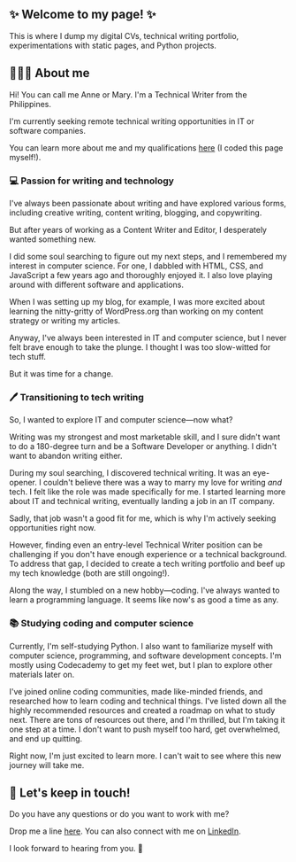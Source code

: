 ## ✨ Welcome to my page! ✨
This is where I dump my digital CVs, technical writing portfolio, experimentations with static pages, and Python projects. 

## 🧑🏻‍💻 About me

Hi! You can call me Anne or Mary. I'm a Technical Writer from the Philippines. 

I'm currently seeking remote technical writing opportunities in IT or software companies. 

You can learn more about me and my qualifications [here](https://marytanaelwriter.com) (I coded this page myself!).

### 💻 Passion for writing and technology

I've always been passionate about writing and have explored various forms, including creative writing, content writing, blogging, and copywriting. 

But after years of working as a Content Writer and Editor, I desperately wanted something new.

I did some soul searching to figure out my next steps, and I remembered my interest in computer science. For one, I dabbled with HTML, CSS, and JavaScript a few years ago and thoroughly enjoyed it. I also love playing around with different software and applications. 

When I was setting up my blog, for example, I was more excited about learning the nitty-gritty of WordPress.org than working on my content strategy or writing my articles. 

Anyway, I've always been interested in IT and computer science, but I never felt brave enough to take the plunge. I thought I was too slow-witted for tech stuff. 

But it was time for a change.

### 🖊️ Transitioning to tech writing

So, I wanted to explore IT and computer science—now what? 

Writing was my strongest and most marketable skill, and I sure didn't want to do a 180-degree turn and be a Software Developer or anything. I didn't want to abandon writing either.

During my soul searching, I discovered technical writing. It was an eye-opener. I couldn't believe there was a way to marry my love for writing *and* tech. I felt like the role was made specifically for me. I started learning more about IT and technical writing, eventually landing a job in an IT company.

Sadly, that job wasn't a good fit for me, which is why I'm actively seeking opportunities right now.

However, finding even an entry-level Technical Writer position can be challenging if you don't have enough experience or a technical background. To address that gap, I decided to create a tech writing portfolio and beef up my tech knowledge (both are still ongoing!). 

Along the way, I stumbled on a new hobby—coding. I've always wanted to learn a programming language. It seems like now's as good a time as any.

### 📚 Studying coding and computer science

Currently, I'm self-studying Python. I also want to familiarize myself with computer science, programming, and software development concepts. I'm mostly using Codecademy to get my feet wet, but I plan to explore other materials later on.

I've joined online coding communities, made like-minded friends, and researched how to learn coding and technical things. I've listed down all the highly recommended resources and created a roadmap on what to study next. There are tons of resources out there, and I'm thrilled, but I'm taking it one step at a time. I don't want to push myself too hard, get overwhelmed, and end up quitting.

Right now, I'm just excited to learn more. I can't wait to see where this new journey will take me.

## 💌 Let's keep in touch!

Do you have any questions or do you want to work with me?

Drop me a line [here](mailto:marytanaelwriter@gmail.com). You can also connect with me on [LinkedIn](https://www.linkedin.com/in/marytanaelwriter).

I look forward to hearing from you. 💖
